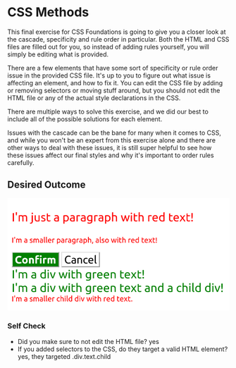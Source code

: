 # CSS Methods

This final exercise for CSS Foundations is going to give you a closer look at
the cascade, specificity and rule order in particular. Both the HTML and CSS
files are filled out for you, so instead of adding rules yourself, you will
simply be editing what is provided.

There are a few elements that have some sort of specificity or rule order issue
in the provided CSS file. It's up to you to figure out what issue is affecting
an element, and how to fix it. You can edit the CSS file by adding or removing
selectors or moving stuff around, but you should not edit the HTML file or any
of the actual style declarations in the CSS.

There are multiple ways to solve this exercise, and we did our best to include
all of the possible solutions for each element.

Issues with the cascade can be the bane for many when it comes to CSS, and while
you won't be an expert from this exercise alone and there are other ways to deal
with these issues, it is still super helpful to see how these issues affect our
final styles and why it's important to order rules carefully.

## Desired Outcome

![desired outcome](./desired-outcome.png)

### Self Check

- Did you make sure to not edit the HTML file?
  yes
- If you added selectors to the CSS, do they target a valid HTML element?
  yes, they targeted .div.text.child
